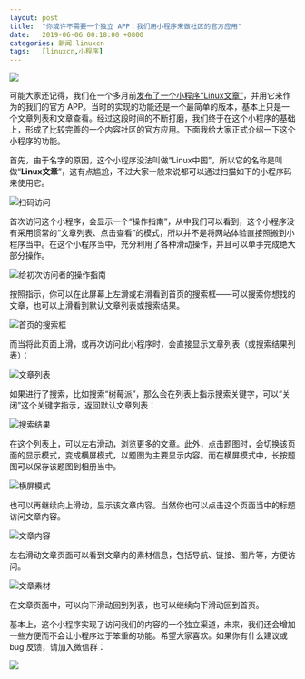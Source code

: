 ```yaml
---
layout: post
title:	"你或许不需要一个独立 APP：我们用小程序来做社区的官方应用"
date:	2019-06-06 00:18:00 +0800 
categories:	新闻 linuxcn 
tags:	[linuxcn,小程序]
---
```



![](/Asserts/Images//attachment/album/201906/06/001726dww8v88ox3rswuxr.jpg)


可能大家还记得，我们在一个多月前[发布了一个小程序“Linux文章”](/article-10760-1.html)，并用它来作为的我们的官方 APP。当时的实现的功能还是一个最简单的版本，基本上只是一个文章列表和文章查看。经过这段时间的不断打磨，我们终于在这个小程序的基础上，形成了比较完善的一个内容社区的官方应用。下面我给大家正式介绍一下这个小程序的功能。


首先，由于名字的原因，这个小程序没法叫做“Linux中国”，所以它的名称是叫做“**Linux文章**”，这有点尴尬，不过大家一般来说都可以通过扫描如下的小程序码来使用它。


![扫码访问](/Asserts/Images//attachment/album/201906/05/235419j0t939v3006zb959.jpg)


首次访问这个小程序，会显示一个“操作指南”，从中我们可以看到，这个小程序没有采用惯常的“文章列表、点击查看”的模式，所以并不是将网站体验直接照搬到小程序当中。在这个小程序当中，充分利用了各种滑动操作，并且可以单手完成绝大部分操作。


![给初次访问者的操作指南](/Asserts/Images//attachment/album/201906/06/000158rjiz1r3tprnptni3.jpeg)


按照指示，你可以在此屏幕上左滑或右滑看到首页的搜索框——可以搜索你想找的文章，也可以上滑看到默认文章列表或搜索结果。


![首页的搜索框](/Asserts/Images//attachment/album/201906/06/000214wqfxpxx8xoif7328.jpeg)


而当将此页面上滑，或再次访问此小程序时，会直接显示文章列表（或搜索结果列表）：


![文章列表](/Asserts/Images//attachment/album/201906/06/000414fpgnhdtdmd2zu5uh.jpeg)


如果进行了搜索，比如搜索“树莓派”，那么会在列表上指示搜索关键字，可以“关闭”这个关键字指示，返回默认文章列表：


![搜索结果](/Asserts/Images//attachment/album/201906/06/000655cz9oytobg96g1fyq.jpeg)


在这个列表上，可以左右滑动，浏览更多的文章。此外，点击题图时，会切换该页面的显示模式，变成横屏模式，以题图为主要显示内容。而在横屏模式中，长按题图可以保存该题图到相册当中。


![横屏模式](/Asserts/Images//attachment/album/201906/06/001053plcuh333m8htmh88.jpeg)


也可以再继续向上滑动，显示该文章内容。当然你也可以点击这个页面当中的标题访问文章内容。


![文章内容](/Asserts/Images//attachment/album/201906/06/001220w61lwwhvlhftwwvk.jpeg)


左右滑动文章页面可以看到文章内的素材信息，包括导航、链接、图片等，方便访问。


![文章素材](/Asserts/Images//attachment/album/201906/06/001311wnbgmddtsm5gs2tb.jpeg)


在文章页面中，可以向下滑动回到列表，也可以继续向下滑动回到首页。


基本上，这个小程序实现了访问我们的内容的一个独立渠道，未来，我们还会增加一些方便而不会让小程序过于笨重的功能。希望大家喜欢。如果你有什么建议或 bug 反馈，请加入微信群：


![](/Asserts/Images//attachment/album/201906/06/002100sqsi5c5n5winivbe.jpeg)
